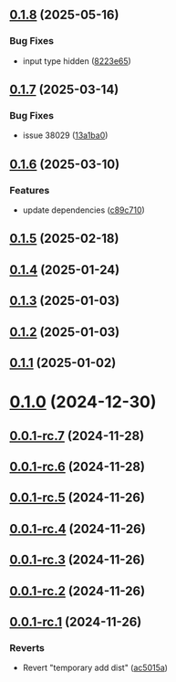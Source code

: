 ## [0.1.8](https://github.com/keycloakify/keycloakify-svelte/compare/v0.1.7...v0.1.8) (2025-05-16)


### Bug Fixes

* input type hidden ([8223e65](https://github.com/keycloakify/keycloakify-svelte/commit/8223e65bb4d030f7a296c4df5d087676d0465db2))



## [0.1.7](https://github.com/keycloakify/keycloakify-svelte/compare/v0.1.6...v0.1.7) (2025-03-14)


### Bug Fixes

* issue 38029 ([13a1ba0](https://github.com/keycloakify/keycloakify-svelte/commit/13a1ba0e844e2b6d773b8799ef44ac9d11d80996))



## [0.1.6](https://github.com/keycloakify/keycloakify-svelte/compare/v0.1.5...v0.1.6) (2025-03-10)


### Features

* update dependencies ([c89c710](https://github.com/keycloakify/keycloakify-svelte/commit/c89c7107a2c0aa764f7eb594274c7c2adacd56c8))



## [0.1.5](https://github.com/keycloakify/keycloakify-svelte/compare/v0.1.4...v0.1.5) (2025-02-18)



## [0.1.4](https://github.com/keycloakify/keycloakify-svelte/compare/v0.1.3...v0.1.4) (2025-01-24)



## [0.1.3](https://github.com/keycloakify/keycloakify-svelte/compare/v0.1.2...v0.1.3) (2025-01-03)



## [0.1.2](https://github.com/keycloakify/keycloakify-svelte/compare/v0.1.1...v0.1.2) (2025-01-03)



## [0.1.1](https://github.com/keycloakify/keycloakify-svelte/compare/v0.1.0...v0.1.1) (2025-01-02)



# [0.1.0](https://github.com/keycloakify/keycloakify-svelte/compare/v0.0.1-rc.7...v0.1.0) (2024-12-30)



## [0.0.1-rc.7](https://github.com/keycloakify/keycloakify-svelte/compare/v0.0.1-rc.6...v0.0.1-rc.7) (2024-11-28)



## [0.0.1-rc.6](https://github.com/keycloakify/keycloakify-svelte/compare/v0.0.1-rc.5...v0.0.1-rc.6) (2024-11-28)



## [0.0.1-rc.5](https://github.com/keycloakify/keycloakify-svelte/compare/v0.0.1-rc.4...v0.0.1-rc.5) (2024-11-26)



## [0.0.1-rc.4](https://github.com/keycloakify/keycloakify-svelte/compare/v0.0.1-rc.3...v0.0.1-rc.4) (2024-11-26)



## [0.0.1-rc.3](https://github.com/keycloakify/keycloakify-svelte/compare/v0.0.1-rc.2...v0.0.1-rc.3) (2024-11-26)



## [0.0.1-rc.2](https://github.com/keycloakify/keycloakify-svelte/compare/v0.0.1-rc.1...v0.0.1-rc.2) (2024-11-26)



## [0.0.1-rc.1](https://github.com/keycloakify/keycloakify-svelte/compare/ac5015a40b34b7f358080c842c764d4bfea01f7b...v0.0.1-rc.1) (2024-11-26)


### Reverts

* Revert "temporary add dist" ([ac5015a](https://github.com/keycloakify/keycloakify-svelte/commit/ac5015a40b34b7f358080c842c764d4bfea01f7b))



